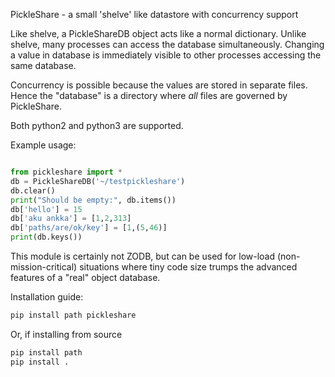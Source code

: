 PickleShare - a small 'shelve' like datastore with concurrency support

Like shelve, a PickleShareDB object acts like a normal dictionary. Unlike shelve,
many processes can access the database simultaneously. Changing a value in
database is immediately visible to other processes accessing the same database.

Concurrency is possible because the values are stored in separate files. Hence
the "database" is a directory where *all* files are governed by PickleShare.

Both python2 and python3 are supported.

Example usage:

```python

from pickleshare import *
db = PickleShareDB('~/testpickleshare')
db.clear()
print("Should be empty:", db.items())
db['hello'] = 15
db['aku ankka'] = [1,2,313]
db['paths/are/ok/key'] = [1,(5,46)]
print(db.keys())
```

This module is certainly not ZODB, but can be used for low-load
(non-mission-critical) situations where tiny code size trumps the
advanced features of a "real" object database.

Installation guide: 

```sh
pip install path pickleshare
```

Or, if installing from source

```sh
pip install path
pip install .
```


